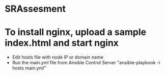 # SRAssesment
# To install nginx, upload a sample index.html and start nginx
- Edit hosts file with node IP or domain name
- Run the main.yml file from Ansible Control Server
"ansible-playbook -i hosts main.yml"

